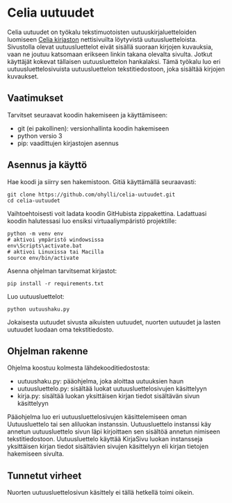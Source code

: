 # Celia uutuudet

Celia uutuudet on työkalu tekstimuotoisten uutuuskirjaluetteloiden luomiseen [Celia kirjaston](http://www.celia.fi) nettisivuilta löytyvistä  uutuusluetteloista.
Sivustolla olevat uutuusluettelot eivät sisällä suoraan kirjojen kuvauksia, vaan ne joutuu katsomaan erikseen linkin takana olevalta sivulta. Jotkut käyttäjät kokevat tällaisen uutuusluettelon
hankalaksi. Tämä työkalu luo eri uutuusluettelosivuista uutuusluettelon tekstitiedostoon, joka sisältää kirjojen kuvaukset.

## Vaatimukset

Tarvitset seuraavat koodin hakemiseen ja käyttämiseen:

- git (ei pakollinen): versionhallinta koodin hakemiseen
- python versio 3
- pip: vaadittujen kirjastojen asennus

## Asennus ja käyttö

Hae koodi ja siirry sen hakemistoon. Gitiä käyttämällä seuraavasti:

    git clone https://github.com/ohylli/celia-uutuudet.git
    cd celia-uutuudet
    
Vaihtoehtoisesti voit ladata koodin GitHubista zippakettina. Ladattuasi koodin halutessasi luo ensiksi virtuaaliympäristö projektille:

    python -m venv env
    # aktivoi ympäristö windowsissa
    env\Scripts\activate.bat
    # aktivoi Linuxissa tai Macilla
    source env/bin/activate

Asenna ohjelman tarvitsemat kirjastot:

    pip install -r requirements.txt
    
Luo uutuusluettelot:

    python uutuushaku.py
    
Jokaisesta uutuudet sivusta aikuisten uutuudet, nuorten uutuudet ja lasten uutuudet luodaan oma tekstitiedosto.

## Ohjelman rakenne

Ohjelma koostuu kolmesta lähdekooditiedostosta:

- uutuushaku.py: pääohjelma, joka aloittaa uutuuksien haun
- uutuusluettelo.py: sisältää luokat uutuusluettelosivujen käsittelyyn
- kirja.py: sisältää luokan yksittäisen kirjan tiedot sisältävän sivun käsittelyyn

Pääohjelma luo eri uutuusluettelosivujen käsittelemiseen oman Uutuusluettelo tai sen aliluokan instanssin. Uutuusluettelo instanssi käy annetun uutuusluettelo sivun läpi kirjoittaen sen sisältöä annetun nimiseen tekstitiedostoon.
Uutuusluettelo käyttää KirjaSivu luokan instansseja yksittäisen kirjan tiedot sisältävien sivujen käsittelyyn eli kirjan tietojen hakemiseen sivulta.

## Tunnetut virheet

Nuorten uutuusluettelosivun käsittely ei tällä hetkellä toimi oikein.
